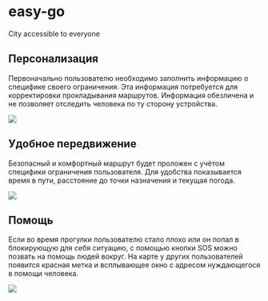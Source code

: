 # easy-go
City accessible to everyone

## Персонализация
Первоначально пользователю необходимо заполнить информацию о специфике своего ограничения. Эта информация потребуется для корректировки прокладывания маршрутов. Информация обезличена и не позволяет отследить человека по ту сторону устройства.

![](https://sun9-34.userapi.com/impg/prCiwpX7bPflBCkny5hytOo_qv2eVTiRNNz2ag/8Xrw-FHtrNA.jpg?size=1071x949&quality=96&sign=f5b95b28a17084a8bd30daf49be45c09&type=albumjpg)

## Удобное передвижение
Безопасный и комфортный маршрут будет проложен с учётом специфики ограничения пользователя. Для удобства показывается время в пути, расстояние до точки назначения и текущая погода.

![](https://sun9-38.userapi.com/impg/wQMJCX3n0m_rDLy8lW46Ow5gmytcH1cxovPAbg/RFLaeqTck5g.jpg?size=567x949&quality=96&sign=3b41175947fa17937bd9cbdd080de8f3&type=album)

## Помощь
Если во время прогулки пользователю стало плохо или он попал в блокирующую для себя ситуацию, с помощью кнопки SOS можно позвать на помощь людей вокруг. На карте у других пользователей появится красная метка и всплывающее окно с адресом нуждающегося в помощи человека.

![](https://sun9-65.userapi.com/impg/6v0cM3lc8NgByYU_B71VmKxL9RYhbuQXiRL9jg/si5xxe8OV2o.jpg?size=1071x949&quality=96&sign=8eb6ee74ce04c59c4a94e6bb749c28b3&type=album)
